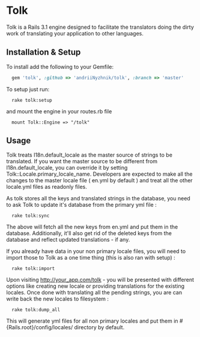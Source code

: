 # Tolk
Tolk is a Rails 3.1 engine designed to facilitate the translators doing the dirty work of translating your application to other languages.

## Installation & Setup

To install add the following to your Gemfile:

````ruby
  gem 'tolk', :github => 'andriiNyzhnik/tolk', :branch => 'master'
````

To setup just run:

````
  rake tolk:setup
````

and mount the engine in your routes.rb file

````
  mount Tolk::Engine => "/tolk"
````

## Usage

Tolk treats I18n.default_locale as the master source of strings to be translated. If you want the master source to be different from I18n.default_locale, you can override it by setting Tolk::Locale.primary_locale_name. Developers are expected to make all the changes to the master locale file ( en.yml by default ) and treat all the other locale.yml files as readonly files.

As tolk stores all the keys and translated strings in the database, you need to ask Tolk to update it's database from the primary yml file :

````
  rake tolk:sync
````

The above will fetch all the new keys from en.yml and put them in the database. Additionally, it'll also get rid of the deleted keys from the database and reflect updated translations - if any.

If you already have data in your non primary locale files, you will need to import those to Tolk as a one time thing (this is also ran with setup) :

````
  rake tolk:import
````

Upon visiting http://your_app.com/tolk - you will be presented with different options like creating new locale or providing translations for the existing locales. Once done with translating all the pending strings, you are can write back the new locales to filesystem :

````
  rake tolk:dump_all
````

This will generate yml files for all non primary locales and put them in #{Rails.root}/config/locales/ directory by default.